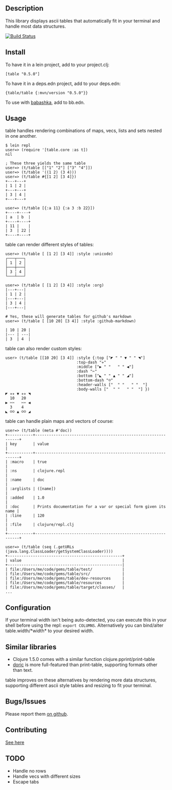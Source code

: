 ## Description

This library displays ascii tables that automatically fit in your terminal and handle most data structures.

[![Build Status](https://travis-ci.org/cldwalker/table.png?branch=master)](https://travis-ci.org/cldwalker/table)

## Install

To have it in a lein project, add to your project.clj:

    [table "0.5.0"]

To have it in a deps.edn project, add to your deps.edn:

    {table/table {:mvn/version "0.5.0"}}

To use with [babashka](https://github.com/babashka/babashka), add to bb.edn.

## Usage

table handles rendering combinations of maps, vecs, lists and sets nested in one another.

    $ lein repl
    user=> (require '[table.core :as t])
    nil

    ; These three yields the same table
    user=> (t/table [["1" "2"] ["3" "4"]])
    user=> (t/table '((1 2) (3 4)))
    user=> (t/table #{[1 2] [3 4]})
    +---+---+
    | 1 | 2 |
    +---+---+
    | 3 | 4 |
    +---+---+

    user=> (t/table [{:a 11} {:a 3 :b 22}])
    +----+----+
    | a  | b  |
    +----+----+
    | 11 |    |
    | 3  | 22 |
    +----+----+

table can render different styles of tables:

    user=> (t/table [ [1 2] [3 4]] :style :unicode)
    ┌───┬───┐
    │ 1 │ 2 │
    ├───┼───┤
    │ 3 ╎ 4 │
    └───┴───┘

    user=> (t/table [ [1 2] [3 4]] :style :org)
    |---+---|
    | 1 | 2 |
    |---+---|
    | 3 | 4 |
    |---+---|

    # Yes, these will generate tables for github's markdown
    user=> (t/table [ [10 20] [3 4]] :style :github-markdown)

    | 10 | 20 |
    |--- | ---|
    | 3  | 4  |

table can also render custom styles:

    user> (t/table [[10 20] [3 4]] :style {:top ["◤ " " ▼ " " ◥"]
                                   :top-dash "✈︎"
                                   :middle ["▶︎ " "   " " ◀︎"]
                                   :dash "✂︎"
                                   :bottom ["◣ " " ▲ " " ◢"]
                                   :bottom-dash "☺︎"
                                   :header-walls ["  " "   " "  "]
                                   :body-walls ["  " "   " "  "] })
    ◤ ✈︎✈︎ ▼ ✈︎✈︎ ◥
      10   20
    ▶︎ ✂︎✂︎   ✂︎✂︎ ◀︎
      3    4
    ◣ ☺︎☺︎ ▲ ☺︎☺︎ ◢

table can handle plain maps and vectors of course:

    user=> (t/table (meta #'doc))
    +-----------+---------------------------------------------------------------+
    | key       | value                                                         |
    +-----------+---------------------------------------------------------------+
    | :macro    | true                                                          |
    | :ns       | clojure.repl                                                  |
    | :name     | doc                                                           |
    | :arglists | ([name])                                                      |
    | :added    | 1.0                                                           |
    | :doc      | Prints documentation for a var or special form given its name |
    | :line     | 120                                                           |
    | :file     | clojure/repl.clj                                              |
    +-----------+---------------------------------------------------------------+

    user=> (t/table (seq (.getURLs (java.lang.ClassLoader/getSystemClassLoader))))
    +--------------------------------------------------+
    | value                                            |
    +--------------------------------------------------|
    | file:/Users/me/code/gems/table/test/             |
    | file:/Users/me/code/gems/table/src/              |
    | file:/Users/me/code/gems/table/dev-resources     |
    | file:/Users/me/code/gems/table/resources         |
    | file:/Users/me/code/gems/table/target/classes/   |
    ...

## Configuration

If your terminal width isn't being auto-detected, you can execute this in your shell before using
the repl: `export COLUMNS`. Alternatively you can bind/alter table.width/\*width\* to your desired
width.

## Similar libraries
* Clojure 1.5.0 comes with a similar function clojure.pprint/print-table
* [doric](https://github.com/joegallo/doric) is more full-featured than print-table, supporting
  formats other than text.

table improves on these alternatives by rendering more data structures, supporting
different ascii style tables and resizing to fit your terminal.

## Bugs/Issues
Please report them [on github](http://github.com/cldwalker/table/issues).

## Contributing
[See here](https://tagaholic.me/contributing.html)

## TODO
* Handle no rows
* Handle vecs with different sizes
* Escape tabs
